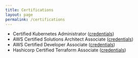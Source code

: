 ```yaml
---
title: Certifications
layout: page
permalink: /certifications
---
```


- Certified Kubernetes Administrator ([credentials](https://www.credly.com/badges/b5b41343-2d5d-419f-8780-6ca65bfd055a/public_url))
- AWS Certified Solutions Architect Associate ([credentials](https://www.credly.com/badges/a8fd1c73-1f38-41de-88b4-14e55aa5f919/public_url))
- AWS Certified Developer Associate ([credentials](https://www.credly.com/badges/9c7d98cc-6590-45c6-9da8-9949ccc7f0bc/public_url))
- Hashicorp Certified Terraform Associate ([credentials](https://www.credly.com/badges/120053b5-12ef-4bc3-b9bf-ae0dd1abbb83/public_url))